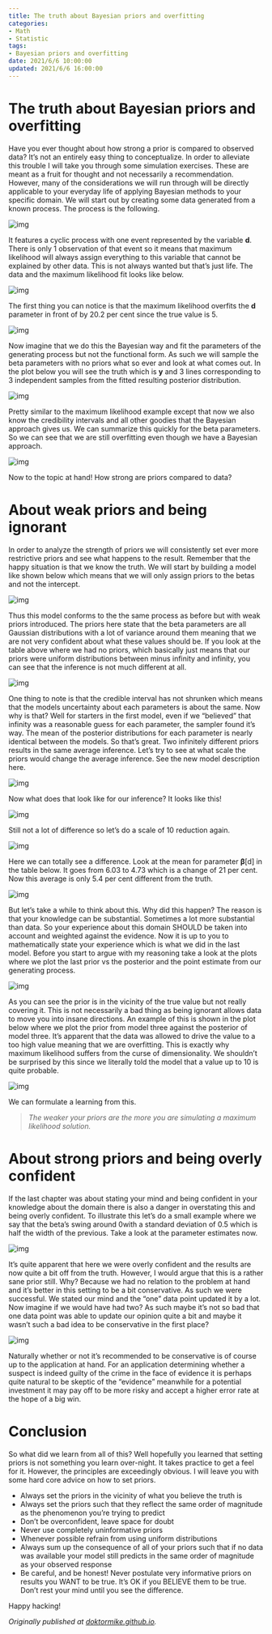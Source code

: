 ```yaml
---
title: The truth about Bayesian priors and overfitting
categories:
- Math
- Statistic
tags:
- Bayesian priors and overfitting
date: 2021/6/6 10:00:00
updated: 2021/6/6 16:00:00
---
```




# The truth about Bayesian priors and overfitting

Have you ever thought about how strong a prior is compared to observed data? It’s not an entirely easy thing to conceptualize. In order to alleviate this trouble I will take you through some simulation exercises. These are meant as a fruit for thought and not necessarily a recommendation. However, many of the considerations we will run through will be directly applicable to your everyday life of applying Bayesian methods to your specific domain. We will start out by creating some data generated from a known process. The process is the following.

![img](https://miro.medium.com/max/2856/1*qxciFErwcnMfys1Y-2jWtg.png)

It features a cyclic process with one event represented by the variable **d**. There is only 1 observation of that event so it means that maximum likelihood will always assign everything to this variable that cannot be explained by other data. This is not always wanted but that’s just life. The data and the maximum likelihood fit looks like below.

![img](https://miro.medium.com/max/600/0*j_JtZInOHebsV_Da.png)

The first thing you can notice is that the maximum likelihood overfits the **d** parameter in front of by 20.2 per cent since the true value is 5.

![img](https://miro.medium.com/max/1726/1*6mx2diNogclYbgfqexUzjQ.png)

Now imagine that we do this the Bayesian way and fit the parameters of the generating process but not the functional form. As such we will sample the beta parameters with no priors what so ever and look at what comes out. In the plot below you will see the truth which is **y** and 3 lines corresponding to 3 independent samples from the fitted resulting posterior distribution.

![img](https://miro.medium.com/max/600/0*8KAMxoKk2ZXFr0BD.png)

Pretty similar to the maximum likelihood example except that now we also know the credibility intervals and all other goodies that the Bayesian approach gives us. We can summarize this quickly for the beta parameters. So we can see that we are still overfitting even though we have a Bayesian approach.

![img](https://miro.medium.com/max/1723/1*iuNxC5oYizKRZclmK9PXjg.png)

Now to the topic at hand! How strong are priors compared to data?

# About weak priors and being ignorant

In order to analyze the strength of priors we will consistently set ever more restrictive priors and see what happens to the result. Remember that the happy situation is that we know the truth. We will start by building a model like shown below which means that we will only assign priors to the betas and not the intercept.

![img](https://miro.medium.com/max/1716/1*UkRNQsxMlhbQn4gPtQSLww.png)

Thus this model conforms to the the same process as before but with weak priors introduced. The priors here state that the beta parameters are all Gaussian distributions with a lot of variance around them meaning that we are not very confident about what these values should be. If you look at the table above where we had no priors, which basically just means that our priors were uniform distributions between minus infinity and infinity, you can see that the inference is not much different at all.

![img](https://miro.medium.com/max/1727/1*qtfg5z7SqGIh_56lR_JwkA.png)

One thing to note is that the credible interval has not shrunken which means that the models uncertainty about each parameters is about the same. Now why is that? Well for starters in the first model, even if we “believed” that infinity was a reasonable guess for each parameter, the sampler found it’s way. The mean of the posterior distributions for each parameter is nearly identical between the models. So that’s great. Two infinitely different priors results in the same average inference. Let’s try to see at what scale the priors would change the average inference. See the new model description here.

![img](https://miro.medium.com/max/1714/1*C9eg9SdWnHZmv-fbcKfwXg.png)

Now what does that look like for our inference? It looks like this!

![img](https://miro.medium.com/max/1722/1*qM8aSr1hLoH4PwPQycLycg.png)

Still not a lot of difference so let’s do a scale of 10 reduction again.

![img](https://miro.medium.com/max/1712/1*h71L3J2mDh4Y0n1DAQQmiw.png)

Here we can totally see a difference. Look at the mean for parameter **β**[d] in the table below. It goes from 6.03 to 4.73 which is a change of 21 per cent. Now this average is only 5.4 per cent different from the truth.

![img](https://miro.medium.com/max/1726/1*QzVjA-rCMVMykSCE7xFn7g.png)

But let’s take a while to think about this. Why did this happen? The reason is that your knowledge can be substantial. Sometimes a lot more substantial than data. So your experience about this domain SHOULD be taken into account and weighted against the evidence. Now it is up to you to mathematically state your experience which is what we did in the last model. Before you start to argue with my reasoning take a look at the plots where we plot the last prior vs the posterior and the point estimate from our generating process.

![img](https://miro.medium.com/max/600/0*uShKLk_I2idttGNo.png)

As you can see the prior is in the vicinity of the true value but not really covering it. This is not necessarily a bad thing as being ignorant allows data to move you into insane directions. An example of this is shown in the plot below where we plot the prior from model three against the posterior of model three. It’s apparent that the data was allowed to drive the value to a too high value meaning that we are overfitting. This is exactly why maximum likelihood suffers from the curse of dimensionality. We shouldn’t be surprised by this since we literally told the model that a value up to 10 is quite probable.

![img](https://miro.medium.com/max/600/0*P0nuUIjfN4yf4bWA.png)

We can formulate a learning from this.

> *The weaker your priors are the more you are simulating a maximum likelihood solution.*

# About strong priors and being overly confident

If the last chapter was about stating your mind and being confident in your knowledge about the domain there is also a danger in overstating this and being overly confident. To illustrate this let’s do a small example where we say that the beta’s swing around 0with a standard deviation of 0.5 which is half the width of the previous. Take a look at the parameter estimates now.

![img](https://miro.medium.com/max/1723/1*fQ0a4Hhrpjn5e9NTHZxM8A.png)

It’s quite apparent that here we were overly confident and the results are now quite a bit off from the truth. However, I would argue that this is a rather sane prior still. Why? Because we had no relation to the problem at hand and it’s better in this setting to be a bit conservative. As such we were successful. We stated our mind and the “one” data point updated it by a lot. Now imagine if we would have had two? As such maybe it’s not so bad that one data point was able to update our opinion quite a bit and maybe it wasn’t such a bad idea to be conservative in the first place?

![img](https://miro.medium.com/max/600/0*oLWGku3T_F8naVWu.png)

Naturally whether or not it’s recommended to be conservative is of course up to the application at hand. For an application determining whether a suspect is indeed guilty of the crime in the face of evidence it is perhaps quite natural to be skeptic of the “evidence” meanwhile for a potential investment it may pay off to be more risky and accept a higher error rate at the hope of a big win.

# Conclusion

So what did we learn from all of this? Well hopefully you learned that setting priors is not something you learn over-night. It takes practice to get a feel for it. However, the principles are exceedingly obvious. I will leave you with some hard core advice on how to set priors.

- Always set the priors in the vicinity of what you believe the truth is
- Always set the priors such that they reflect the same order of magnitude as the phenomenon you’re trying to predict
- Don’t be overconfident, leave space for doubt
- Never use completely uninformative priors
- Whenever possible refrain from using uniform distributions
- Always sum up the consequence of all of your priors such that if no data was available your model still predicts in the same order of magnitude as your observed response
- Be careful, and be honest! Never postulate very informative priors on results you WANT to be true. It’s OK if you BELIEVE them to be true. Don’t rest your mind until you see the difference.

Happy hacking!

*Originally published at* [*doktormike.github.io*](http://doktormike.github.io/blog/The-truth-about-priors-and-overfitting/)*.*